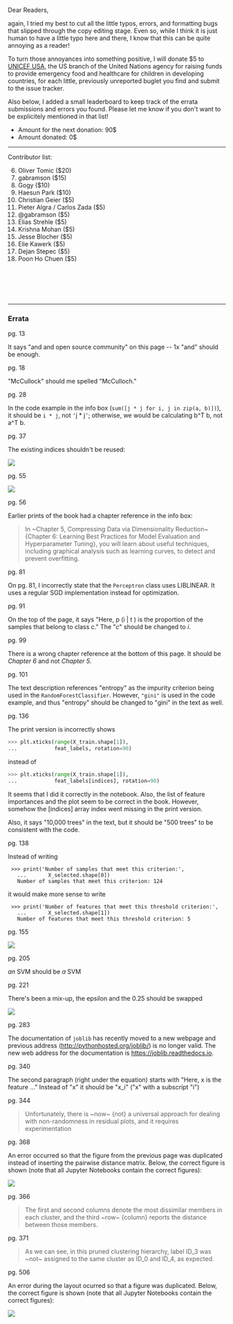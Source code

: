 Dear Readers, 

again, I tried my best to cut all the little typos, errors, and formatting bugs that slipped through the copy editing stage. Even so, while I think it is just human to have a little typo here and there, I know that this can be quite annoying as a reader!

To turn those annoyances into something positive, I will donate $5 to [UNICEF USA](https://www.unicefusa.org), the US branch of the United Nations agency for raising funds to provide emergency food and healthcare for children in developing countries, for each little, previously unreported buglet you find and submit to the issue tracker.

Also below, I added a small leaderboard to keep track of the errata submissions and errors you found. Please let me know if you don't want to be explicitely mentioned in that list! 


- Amount for the next donation: 90$
- Amount donated: 0$


---


Contributor list:

6. Oliver Tomic ($20)
7. gabramson ($15)
1. Gogy ($10)
12. Haesun Park ($10)
2. Christian Geier ($5)
3. Pieter Algra / Carlos Zada ($5)
4. @gabramson ($5)
5. Elias Strehle ($5)
7. Krishna Mohan ($5)
8. Jesse Blocher ($5)
9. Elie Kawerk ($5)
10. Dejan Stepec ($5)
11. Poon Ho Chuen ($5)



<br>
<br>
<br>
<br>





---

### Errata

pg. 13

It says "and and open source community" on this page -- 1x "and" should be enough.

pg. 18

"McCullock" should me spelled "McCulloch."

pg. 28

In the code example in the info box (`sum([j * j for i, j in zip(a, b)])`), it should be `i * j`, not `‘`j * j`’`; otherwise, we would be calculating b^T b, not a^T b.

pg. 37

The existing indices shouldn't be reused:

![](./images/pg37.png)


pg. 55

![](./images/pg55.png)

pg. 56

Earlier prints of the book had a chapter reference in the info box: 

> In ~Chapter 5, Compressing Data via Dimensionality Reduction~ {Chapter 6: Learning Best Practices for Model Evaluation and Hyperparameter Tuning}, you will learn about useful techniques, including graphical analysis such as learning curves, to detect and prevent overfitting.

pg. 81

On pg. 81, I incorrectly state that the `Perceptron` class uses LIBLINEAR. It uses a regular SGD implementation instead for optimization.

pg. 91

On the top of the page, it says "Here, p (i | t ) is the proportion of the samples that belong to class c." The "*c*" should be changed to *i*.

pg. 99

There is a wrong chapter reference at the bottom of this page. It should be *Chapter 6* and not *Chapter 5*.

pg. 101

The text description references "entropy" as the impurity criterion being used in the `RandomForestClassifier`. However, `"gini"` is used in the code example, and thus "entropy" should be changed to "gini" in the text as well.

pg. 136

The print version is incorrectly shows 

```python
>>> plt.xticks(range(X_train.shape[1]),
...            feat_labels, rotation=90)
```

instead of 

```python
>>> plt.xticks(range(X_train.shape[1]),
...            feat_labels[indices], rotation=90)
```

It seems that I did it correctly in the notebook. Also, the list of feature importances and the plot seem to be correct in the book. However, somehow the [indices] array index went missing in the print version.

Also, it says "10,000 trees" in the text, but it should be "500 trees" to be consistent with the code.  

pg. 138

Instead of writing

```
 >>> print('Number of samples that meet this criterion:',
   ...       X_selected.shape[0])
   Number of samples that meet this criterion: 124
```

it would make more sense to write

```
 >>> print('Number of features that meet this threshold criterion:',
   ...       X_selected.shape[1])
   Number of features that meet this threshold criterion: 5
```



pg. 155

![](./images/pg155.png)

pg. 205

*an* SVM should be *a* SVM

pg. 221

There's been a mix-up, the epsilon and the 0.25 should be swapped

![](./images/pg221.png)

pg. 283

The documentation of `joblib` has recently moved to a new webpage and previous address (http://pythonhosted.org/joblib/) is no longer valid. The new web address for the documentation is https://joblib.readthedocs.io.

pg. 340

The second paragraph (right under the equation) starts with "Here, x is the feature ..." Instead of "x" it should be "x_i" ("x" with a subscript "i")
 
pg. 344

> Unfortunately, there is ~now~ {not} a universal approach for dealing with non-randomness in residual plots, and it requires experimentation

pg. 368

An error occurred so that the figure from the previous page was duplicated instead of inserting the pairwise distance matrix. Below, the correct figure is shown (note that all Jupyter Notebooks contain the correct figures):

![](../../code/ch11/images/11_09.png)

pg. 366

> The first and second columns denote the most dissimilar members in each cluster, and the third ~row~ {column} reports the distance between those members.

pg. 371

> As we can see, in this pruned clustering hierarchy, label ID_3 was ~not~ assigned to the same cluster as ID_0 and ID_4, as expected.

pg. 506

An error during the layout ocurred so that a figure was duplicated. Below, the correct figure is shown (note that all Jupyter Notebooks contain the correct figures):

![](../../code/ch15/images/15_06.png)

